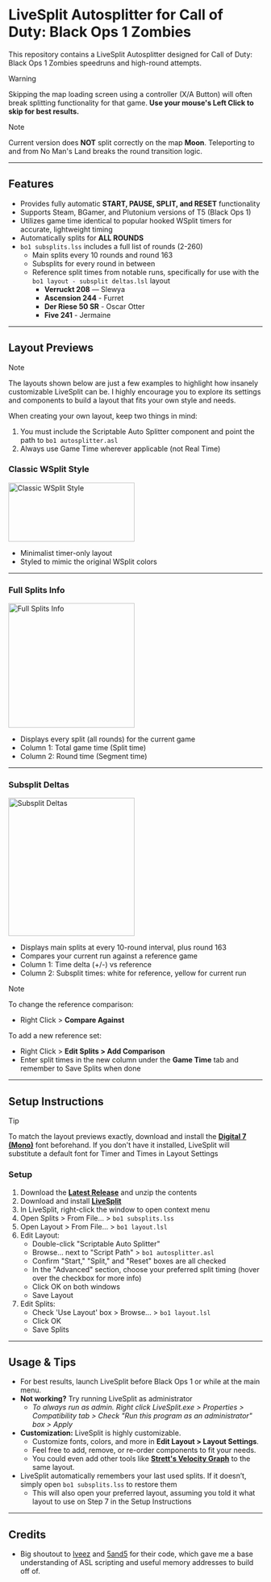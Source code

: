 # LiveSplit Autosplitter for Call of Duty: Black Ops 1 Zombies

This repository contains a LiveSplit Autosplitter designed for Call of Duty: Black Ops 1 Zombies speedruns and high-round attempts.

> [!WARNING]  
> Skipping the map loading screen using a controller (X/A Button) will often break splitting functionality for that game. **Use your mouse's Left Click to skip for best results.**

> [!NOTE]  
> Current version does **NOT** split correctly on the map **Moon**. Teleporting to and from No Man's Land breaks the round transition logic.

---

## Features
- Provides fully automatic **START, PAUSE, SPLIT, and RESET** functionality
- Supports Steam, BGamer, and Plutonium versions of T5 (Black Ops 1)
- Utilizes game time identical to popular hooked WSplit timers for accurate, lightweight timing
- Automatically splits for **ALL ROUNDS**
- `bo1 subsplits.lss` includes a full list of rounds (2-260)
   - Main splits every 10 rounds and round 163
   - Subsplits for every round in between
   - Reference split times from notable runs, specifically for use with the `bo1 layout - subsplit deltas.lsl` layout
      - **Verruckt 208** — Slewya
      - **Ascension 244** - Furret
      - **Der Riese 50 SR** - Oscar Otter
      - **Five 241** - Jermaine

---

## Layout Previews

> [!NOTE]  
> The layouts shown below are just a few examples to highlight how insanely customizable LiveSplit can be. I highly encourage you to explore its settings and components to build a layout that fits your own style and needs.
>
> When creating your own layout, keep two things in mind:
> 1. You must include the Scriptable Auto Splitter component and point the path to `bo1 autosplitter.asl`
> 2. Always use Game Time wherever applicable (not Real Time)

### Classic WSplit Style

<img width="250" height="117" alt="Classic WSplit Style" src="https://github.com/user-attachments/assets/cdeb8d6f-f1cd-48e2-ae5e-99fe11add9e4" />

- Minimalist timer-only layout
- Styled to mimic the original WSplit colors

---

### Full Splits Info

<img width="250" height="247" alt="Full Splits Info" src="https://github.com/user-attachments/assets/1ca65df0-5f05-4f0f-a333-699dd0affa8e" />

- Displays every split (all rounds) for the current game
- Column 1: Total game time (Split time)
- Column 2: Round time (Segment time)

---

### Subsplit Deltas

<img width="250" height="274" alt="Subsplit Deltas" src="https://github.com/user-attachments/assets/3f061fd0-d362-4317-b7b7-cf527774aef3" />

- Displays main splits at every 10-round interval, plus round 163
- Compares your current run against a reference game
- Column 1: Time delta (+/-) vs reference
- Column 2: Subsplit times: white for reference, yellow for current run

> [!NOTE]
> To change the reference comparison:
> - Right Click > **Compare Against**
>
> To add a new reference set:
> - Right Click > **Edit Splits > Add Comparison**
> - Enter split times in the new column under the **Game Time** tab and remember to Save Splits when done
  


---

## Setup Instructions

> [!TIP]
> To match the layout previews exactly, download and install the **[Digital 7 (Mono)](https://www.dafont.com/digital-7.font)** font beforehand. If you don't have it installed, LiveSplit will substitute a default font for Timer and Times in Layout Settings

### Setup

1. Download the **[Latest Release](https://github.com/mrpotatosanta/bo1-zombies-autosplitter/releases/latest)** and unzip the contents
2. Download and install **[LiveSplit](https://livesplit.org/)**
3. In LiveSplit, right-click the window to open context menu
4. Open Splits > From File... > `bo1 subsplits.lss`
5. Open Layout > From File... > `bo1 layout.lsl`
6. Edit Layout:
   - Double-click "Scriptable Auto Splitter"
   - Browse... next to "Script Path" > `bo1 autosplitter.asl`
   - Confirm "Start," "Split," and "Reset" boxes are all checked
   - In the "Advanced" section, choose your preferred split timing (hover over the checkbox for more info)
   - Click OK on both windows
   - Save Layout
7. Edit Splits:
   - Check 'Use Layout' box > Browse... > `bo1 layout.lsl`
   - Click OK
   - Save Splits

---

## Usage & Tips
- For best results, launch LiveSplit before Black Ops 1 or while at the main menu.
- **Not working?** Try running LiveSplit as administrator
   - *To always run as admin. Right click LiveSplit.exe > Properties > Compatibility tab > Check "Run this program as an administrator" box > Apply*
- **Customization:** LiveSplit is highly customizable.
   - Customize fonts, colors, and more in **Edit Layout > Layout Settings**.
   - Feel free to add, remove, or re-order components to fit your needs.
   - You could even add other tools like **[Strett's Velocity Graph](https://github.com/strett/LiveSplit-Velocity-Graph-For-BO1-BO2-WAW-MW2)** to the same layout.
- LiveSplit automatically remembers your last used splits. If it doesn’t, simply open `bo1 subsplits.lss` to restore them
   - This will also open your preferred layout, assuming you told it what layout to use on Step 7 in the Setup Instructions

---

## Credits
- Big shoutout to [lveez](https://github.com/lveez/bo1-timers) and [5and5](https://github.com/5and5/LiveSplitAutoSplitterForBlackOpsZombies) for their code, which gave me a base understanding of ASL scripting and useful memory addresses to build off of.
